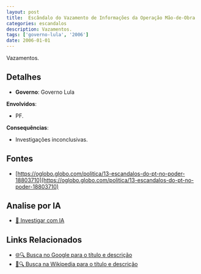 ```yaml
---
layout: post
title:  Escândalo do Vazamento de Informações da Operação Mão-de-Obra
categories: escandalos
description: Vazamentos.
tags: ['governo-lula', '2006']
date: 2006-01-01
---
```


Vazamentos.

## Detalhes
- **Governo**: Governo Lula

**Envolvidos**:
- PF.


**Consequências**:
- Investigações inconclusivas.


## Fontes
- [https://oglobo.globo.com/politica/13-escandalos-do-pt-no-poder-18803710](https://oglobo.globo.com/politica/13-escandalos-do-pt-no-poder-18803710)


## Analise por IA
- [🤖 Investigar com IA](https://www.perplexity.ai/search?q=Esc%C3%A2ndalo%20do%20Vazamento%20de%20Informa%C3%A7%C3%B5es%20da%20Opera%C3%A7%C3%A3o%20M%C3%A3o-de-Obra%20Vazamentos.%20Governo%20Lula)

## Links Relacionados
- [🌐🔍 Busca no Google para o título e descrição](https://www.google.com/search?q=Esc%C3%A2ndalo%20do%20Vazamento%20de%20Informa%C3%A7%C3%B5es%20da%20Opera%C3%A7%C3%A3o%20M%C3%A3o-de-Obra%20Vazamentos.%20Governo%20Lula)
- [📖🔍 Busca na Wikipedia para o título e descrição](https://pt.wikipedia.org/w/index.php?search=Esc%C3%A2ndalo%20do%20Vazamento%20de%20Informa%C3%A7%C3%B5es%20da%20Opera%C3%A7%C3%A3o%20M%C3%A3o-de-Obra%20Vazamentos.%20Governo%20Lula)

